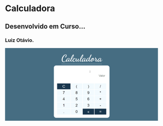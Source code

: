 # Calculadora

## Desenvolvido em Curso...
### Luiz Otávio.

![calc](https://github.com/Vavatrewq/Calculadora/blob/master/src/GIF/AnimaçãoFunc.gif)
